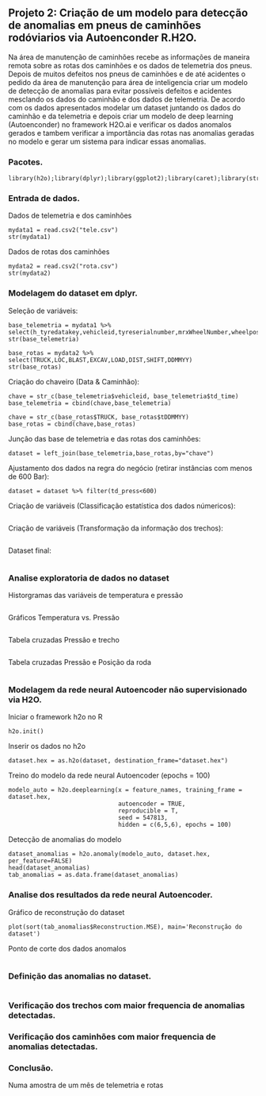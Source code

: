## Projeto 2: Criação de um modelo para detecção de anomalias em pneus de caminhões rodóviarios via Autoenconder R.H2O.

Na área de manutenção de caminhões recebe as informações de maneira remota sobre as rotas dos caminhões e os dados de telemetria dos pneus. Depois de muitos defeitos nos pneus de caminhões e de até acidentes o pedido da área de manutenção para área de inteligencia criar um modelo de detecção de anomalias para evitar possíveis defeitos e acidentes mesclando os dados do caminhão e dos dados de telemetria. De acordo com os dados apresentados modelar um dataset juntando os dados do caminhão e da telemetria e depois criar um modelo de deep learning (Autoenconder) no framework H2O.ai e verificar os dados anomalos gerados e tambem verificar a importância das rotas nas anomalias geradas no modelo e gerar um sistema para indicar essas anomalias.

### Pacotes.
```{r, cache=FALSE, message=FALSE, warning=FALSE}
library(h2o);library(dplyr);library(ggplot2);library(caret);library(stringr);
```

### Entrada de dados.
Dados de telemetria e dos caminhões
```{r, cache=FALSE, message=FALSE, warning=FALSE}
mydata1 = read.csv2("tele.csv")
str(mydata1)
```

Dados de rotas dos caminhões
```{r, cache=FALSE, message=FALSE, warning=FALSE}
mydata2 = read.csv2("rota.csv")
str(mydata2)
```

### Modelagem do dataset em dplyr.
Seleção de variáveis:
```{r, cache=FALSE, message=FALSE, warning=FALSE}
base_telemetria = mydata1 %>% select(h_tyredatakey,vehicleid,tyreserialnumber,mrxWheelNumber,wheelpositionname,td_time,td_press,td_temp)
str(base_telemetria)

base_rotas = mydata2 %>% select(TRUCK,LOC,BLAST,EXCAV,LOAD,DIST,SHIFT,DDMMYY)
str(base_rotas)
```

Criação do chaveiro (Data & Caminhão):
```{r, cache=FALSE, message=FALSE, warning=FALSE}
chave = str_c(base_telemetria$vehicleid, base_telemetria$td_time)
base_telemetria = cbind(chave,base_telemetria)

chave = str_c(base_rotas$TRUCK, base_rotas$tDDMMYY)
base_rotas = cbind(chave,base_rotas)
```

Junção das base de telemetria e das rotas dos caminhões:
```{r, cache=FALSE, message=FALSE, warning=FALSE}
dataset = left_join(base_telemetria,base_rotas,by="chave")
```

Ajustamento dos dados na regra do negócio (retirar instâncias com menos de 600 Bar):
```{r, cache=FALSE, message=FALSE, warning=FALSE}
dataset = dataset %>% filter(td_press<600)
```

Criação de variáveis (Classificação estatística dos dados númericos):
```{r, cache=FALSE, message=FALSE, warning=FALSE}

```

Criação de variáveis (Transformação da informação dos trechos):
```{r, cache=FALSE, message=FALSE, warning=FALSE}

```

Dataset final:
```{r, cache=FALSE, message=FALSE, warning=FALSE}

```


### Analise exploratoria de dados no dataset

Historgramas das variáveis de temperatura e pressão
```{r, cache=FALSE, message=FALSE, warning=FALSE}

```

Gráficos Temperatura vs. Pressão
```{r, cache=FALSE, message=FALSE, warning=FALSE}

```

Tabela cruzadas Pressão e trecho
```{r, cache=FALSE, message=FALSE, warning=FALSE}

```

Tabela cruzadas Pressão e Posição da roda
```{r, cache=FALSE, message=FALSE, warning=FALSE}

```

### Modelagem da rede neural Autoencoder não supervisionado via H2O.

Iniciar o framework h2o no R
```{r, cache=FALSE, message=FALSE, warning=FALSE}
h2o.init()
```

Inserir os dados no h2o
```{r, cache=FALSE, message=FALSE, warning=FALSE}
dataset.hex = as.h2o(dataset, destination_frame="dataset.hex")
```

Treino do modelo da rede neural Autoencoder (epochs = 100)
```{r, cache=FALSE, message=FALSE, warning=FALSE}
modelo_auto = h2o.deeplearning(x = feature_names, training_frame = dataset.hex,
                               autoencoder = TRUE,
                               reproducible = T,
                               seed = 547813,
                               hidden = c(6,5,6), epochs = 100)                         
```

Detecção de anomalias do modelo
```{r, cache=FALSE, message=FALSE, warning=FALSE}
dataset_anomalias = h2o.anomaly(modelo_auto, dataset.hex, per_feature=FALSE)
head(dataset_anomalias)
tab_anomalias = as.data.frame(dataset_anomalias)
```

### Analise dos resultados da rede neural Autoencoder.

Gráfico de reconstrução do dataset
```{r, cache=FALSE, message=FALSE, warning=FALSE}
plot(sort(tab_anomalias$Reconstruction.MSE), main='Reconstrução do dataset')
```

Ponto de corte dos dados anomalos
```{r, cache=FALSE, message=FALSE, warning=FALSE}

```

### Definição das anomalias no dataset.
```{r, cache=FALSE, message=FALSE, warning=FALSE}

```

### Verificação dos trechos com maior frequencia de anomalias detectadas.

### Verificação dos caminhões com maior frequencia de anomalias detectadas.

### Conclusão.

Numa amostra de um mês de telemetria e rotas 
